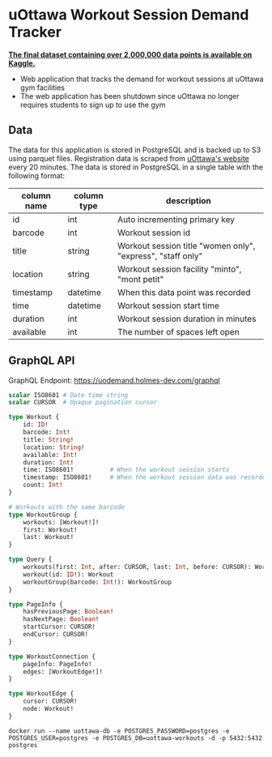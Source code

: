 # uOttawa Workout Session Demand Tracker

**[The final dataset containing over 2,000,000 data points is available on Kaggle.](https://www.kaggle.com/danielholmes/university-of-ottawa-workout-enrolment)**

- Web application that tracks the demand for workout sessions at uOttawa gym facilities
- The web application has been shutdown since uOttawa no longer requires students to sign up to use the gym




## Data

The data for this application is stored in PostgreSQL and is backed up to S3 using parquet files. Registration data is scraped from [uOttawa's website](https://geegeereg.uottawa.ca/geegeereg/Activities/ActivitiesDetails.asp?aid=316) every 20 minutes. The data is stored in PostgreSQL in a single table with the following format:

| column name | column type | description |
| --- | --- | --- |
| id | int | Auto incrementing primary key
| barcode | int | Workout session id
| title | string | Workout session title "women only", "express", "staff only"
| location | string | Workout session facility "minto", "mont petit"
| timestamp | datetime | When this data point was recorded
| time | datetime | Workout session start time
| duration | int | Workout session duration in minutes
| available | int | The number of spaces left open

## GraphQL API

GraphQL Endpoint: https://uodemand.holmes-dev.com/graphql


```graphql
scalar ISO8601 # Date time string
scalar CURSOR  # Opaque pagination cursor

type Workout {
    id: ID!
    barcode: Int!
    title: String!
    location: String!
    available: Int!
    duration: Int!
    time: ISO8601!          # When the workout session starts
    timestamp: ISO8601!     # When the workout session data was recorded
    count: Int!
}

# Workouts with the same barcode
type WorkoutGroup {
    workouts: [Workout!]!
    first: Workout!
    last: Workout!
}

type Query {
    workouts(first: Int, after: CURSOR, last: Int, before: CURSOR): WorkoutConnection
    workout(id: ID!): Workout
    workoutGroup(barcode: Int!): WorkoutGroup
}

type PageInfo {
    hasPreviousPage: Boolean!
    hasNextPage: Boolean!
    startCursor: CURSOR!
    endCursor: CURSOR!
}

type WorkoutConnection {
    pageInfo: PageInfo!
    edges: [WorkoutEdge!]!
}

type WorkoutEdge {
    cursor: CURSOR!
    node: Workout!
}
```

```
docker run --name uottawa-db -e POSTGRES_PASSWORD=postgres -e POSTGRES_USER=postgres -e POSTGRES_DB=uottawa-workouts -d -p 5432:5432 postgres
```
